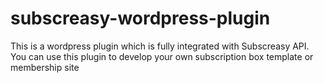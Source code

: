 # subscreasy-wordpress-plugin
This is a wordpress plugin which is fully integrated with Subscreasy API. You can use this plugin to develop your own subscription box template or membership site
